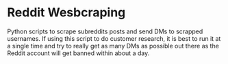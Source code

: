 # Reddit Wesbcraping
Python scripts to scrape subreddits posts and send DMs to scrapped usernames. If using this script to do customer research, it is best to run it at a single time and try to really get as many DMs as possible out there as the Reddit account will get banned within about a day.
